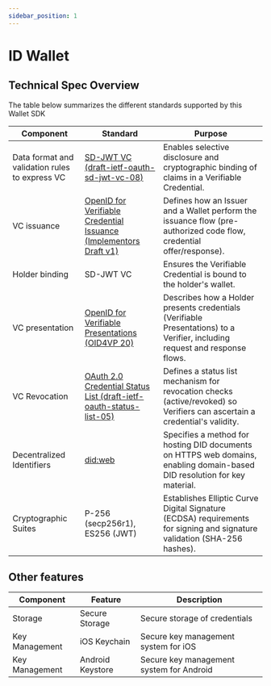 ```yaml
---
sidebar_position: 1
---
```


# ID Wallet

## Technical Spec Overview

The table below summarizes the different standards supported by this Wallet SDK

| Component                                      | Standard                                                                                                                                       | Purpose                                                                                                                     |
| ---------------------------------------------- | ---------------------------------------------------------------------------------------------------------------------------------------------- | --------------------------------------------------------------------------------------------------------------------------- |
| Data format and validation rules to express VC | [SD-JWT VC (draft-ietf-oauth-sd-jwt-vc-08)](https://www.ietf.org/archive/id/draft-ietf-oauth-sd-jwt-vc-08.html)                                | Enables selective disclosure and cryptographic binding of claims in a Verifiable Credential.                                |
| VC issuance                                    | [OpenID for Verifiable Credential Issuance (Implementors Draft v1)](https://openid.net/specs/openid-4-verifiable-credential-issuance-1_0.html) | Defines how an Issuer and a Wallet perform the issuance flow (pre-authorized code flow, credential offer/response).         |
| Holder binding                                 | SD-JWT VC                                                                                                                                      | Ensures the Verifiable Credential is bound to the holder's wallet.                                                          |
| VC presentation                                | [OpenID for Verifiable Presentations (OID4VP 20)](https://openid.net/specs/openid-4-verifiable-presentations-1_0.html)                         | Describes how a Holder presents credentials (Verifiable Presentations) to a Verifier, including request and response flows. |
| VC Revocation                                  | [OAuth 2.0 Credential Status List (draft-ietf-oauth-status-list-05)](https://www.ietf.org/archive/id/draft-ietf-oauth-status-list-05.html)     | Defines a status list mechanism for revocation checks (active/revoked) so Verifiers can ascertain a credential's validity.  |
| Decentralized Identifiers                      | [did:web](https://w3c-ccg.github.io/did-method-web/)                                                                                           | Specifies a method for hosting DID documents on HTTPS web domains, enabling domain-based DID resolution for key material.   |
| Cryptographic Suites                           | P-256 (secp256r1), ES256 (JWT)                                                                                                                 | Establishes Elliptic Curve Digital Signature (ECDSA) requirements for signing and signature validation (SHA-256 hashes).    |

## Other features

| Component      | Feature          | Description                              |
| -------------- | ---------------- | ---------------------------------------- |
| Storage        | Secure Storage   | Secure storage of credentials            |
| Key Management | iOS Keychain     | Secure key management system for iOS     |
| Key Management | Android Keystore | Secure key management system for Android |
